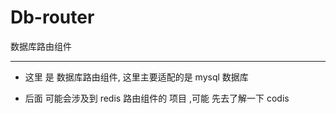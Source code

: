 # Db-router
数据库路由组件









---





- 这里 是 数据库路由组件, 这里主要适配的是 mysql  数据库

- 后面 可能会涉及到 redis 路由组件的 项目 ,可能 先去了解一下 codis